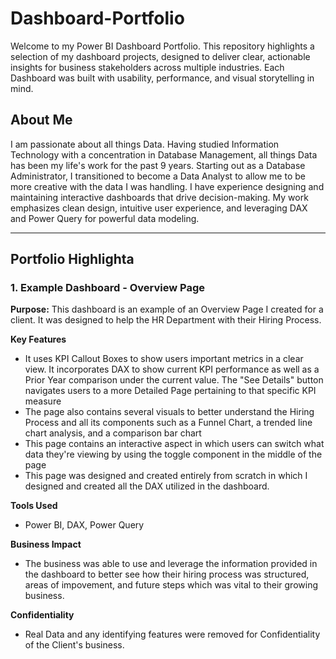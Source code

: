 # Dashboard-Portfolio
Welcome to my Power BI Dashboard Portfolio. This repository highlights a selection of my dashboard projects, designed to deliver clear, actionable insights for business stakeholders across multiple industries. Each Dashboard was built with usability, performance, and visual storytelling in mind.
## About Me
I am passionate about all things Data. Having studied Information Technology with a concentration in Database Management, all things Data has been my life's work for the past 9 years. Starting out as a Database Administrator, I transitioned to become a Data Analyst to allow me to be more creative with the data I was handling. I have experience designing and maintaining interactive dashboards that drive decision-making. My work emphasizes clean design, intuitive user experience, and leveraging DAX and Power Query for powerful data modeling.
___
## Portfolio Highlighta
### 1. Example Dashboard - Overview Page
**Purpose:** This dashboard is an example of an Overview Page I created for a client. It was designed to help the HR Department with their Hiring Process.

**Key Features** 
- It uses KPI Callout Boxes to show users important metrics in a clear view. It incorporates DAX to show current KPI performance as well as a Prior Year comparison under the current value. The "See Details" button navigates users to a more Detailed Page pertaining to that specific KPI measure
- The page also contains several visuals to better understand the Hiring Process and all its components such as a Funnel Chart, a trended line chart analysis, and a comparison bar chart
- This page contains an interactive aspect in which users can switch what data they're viewing by using the toggle component in the middle of the page
- This page was designed and created entirely from scratch in which I designed and created all the DAX utilized in the dashboard.

**Tools Used** 
- Power BI, DAX, Power Query

**Business Impact**
- The business was able to use and leverage the information provided in the dashboard to better see how their hiring process was structured, areas of impovement, and future steps which was vital to their growing business.

**Confidentiality**
- Real Data and any identifying features were removed for Confidentiality of the Client's business. 
